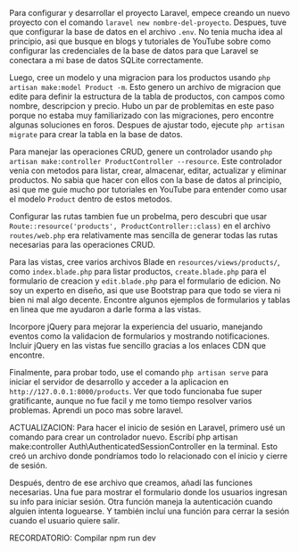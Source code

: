 Para configurar y desarrollar el proyecto Laravel, empece creando un nuevo proyecto con el comando `laravel new nombre-del-proyecto`. Despues, tuve que configurar la base de datos en el archivo `.env`. No tenia mucha idea al principio, asi que busque en blogs y tutoriales de YouTube sobre como configurar las credenciales de la base de datos para que Laravel se conectara a mi base de datos SQLite correctamente.

Luego, cree un modelo y una migracion para los productos usando `php artisan make:model Product -m`. Esto genero un archivo de migracion que edite para definir la estructura de la tabla de productos, con campos como nombre, descripcion y precio. Hubo un par de problemitas en este paso porque no estaba muy familiarizado con las migraciones, pero encontre algunas soluciones en foros. Despues de ajustar todo, ejecute `php artisan migrate` para crear la tabla en la base de datos.

Para manejar las operaciones CRUD, genere un controlador usando `php artisan make:controller ProductController --resource`. Este controlador venia con metodos para listar, crear, almacenar, editar, actualizar y eliminar productos. No sabia que hacer con ellos con la base de datos al principio, asi que me guie mucho por tutoriales en YouTube para entender como usar el modelo `Product` dentro de estos metodos.

Configurar las rutas tambien fue un probelma, pero descubri que usar `Route::resource('products', ProductController::class)` en el archivo `routes/web.php` era relativamente mas sencilla de generar todas las rutas necesarias para las operaciones CRUD.

Para las vistas, cree varios archivos Blade en `resources/views/products/`, como `index.blade.php` para listar productos, `create.blade.php` para el formulario de creacion y `edit.blade.php` para el formulario de edicion. No soy un experto en diseño, asi que use Bootstrap para que todo se viera ni bien ni mal algo decente. Encontre algunos ejemplos de formularios y tablas en linea que me ayudaron a darle forma a las vistas.

Incorpore jQuery para mejorar la experiencia del usuario, manejando eventos como la validacion de formularios y mostrando notificaciones. Incluir jQuery en las vistas fue sencillo gracias a los enlaces CDN que encontre.

Finalmente, para probar todo, use el comando `php artisan serve` para iniciar el servidor de desarrollo y acceder a la aplicacion en `http://127.0.0.1:8000/products`. Ver que todo funcionaba fue super gratificante, aunque no fue facil y me tomo tiempo resolver varios problemas. Aprendi un poco mas sobre laravel.

ACTUALIZACION:
Para hacer el inicio de sesión en Laravel, primero usé un comando para crear un controlador nuevo. Escribí php artisan make:controller Auth\\AuthenticatedSessionController en la terminal. Esto creó un archivo donde pondríamos todo lo relacionado con el inicio y cierre de sesión.

Después, dentro de ese archivo que creamos, añadí las funciones necesarias. Una fue para mostrar el formulario donde los usuarios ingresan su info para iniciar sesión. Otra función maneja la autenticación cuando alguien intenta loguearse. Y también incluí una función para cerrar la sesión cuando el usuario quiere salir.

RECORDATORIO:
Compilar npm run dev
